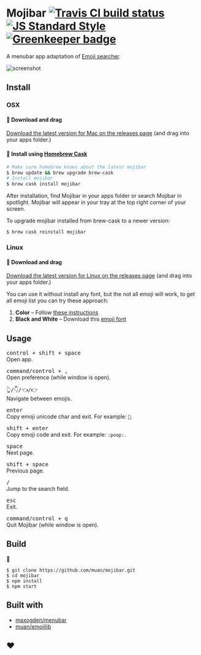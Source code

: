 # Mojibar [![Travis CI build status](https://img.shields.io/travis/muan/mojibar/master.svg)](https://travis-ci.org/muan/mojibar) [![JS Standard Style](https://img.shields.io/badge/code%20style-standard-brightgreen.svg?style=flat)](https://github.com/feross/standard) [![Greenkeeper badge](https://badges.greenkeeper.io/muan/mojibar.svg)](https://greenkeeper.io/)

A menubar app adaptation of [Emoji searcher](http://emoji.muan.co).

![screenshot](https://cloud.githubusercontent.com/assets/1153134/12583324/7756a38a-c485-11e5-9388-3b5c61743905.gif)

## Install

### OSX

#### :triangular_flag_on_post: Download and drag

[Download the latest version for Mac on the releases page](https://github.com/muan/mojibar/releases) (and drag into your apps folder.)

#### :triangular_flag_on_post: Install using [Homebrew Cask](https://caskroom.github.io/)

```bash
# Make sure homebrew knows about the latest mojibar
$ brew update && brew upgrade brew-cask
# Install mojibar
$ brew cask install mojibar
```

After installation, find Mojibar in your apps folder or search Mojibar in spotlight. Mojibar will appear in your tray at the top right corner of your screen.

To upgrade mojibar installed from brew-cask to a newer version:

```
$ brew cask reinstall mojibar
```

### Linux

#### :triangular_flag_on_post: Download and drag

[Download the latest version for Linux on the releases page](https://github.com/muan/mojibar/releases) (and drag into your apps folder.)

You can use it without install any font, but the not all emoji will work, to get all emoji list you can try these approach:

1. **Color** – Follow [these instructions](http://stdio.tumblr.com/post/114082931782)
1. **Black and White** – Download this [emoji font](https://github.com/eosrei/emojione-color-font)

## Usage

<kbd>control + shift + space</kbd><br>
Open app.

<kbd>command/control + ,</kbd><br>
Open preference (while window is open).

<kbd>👆/👇/👈/👉</kbd><br>
Navigate between emojis.

<kbd>enter</kbd><br>
Copy emoji unicode char and exit. For example: `💩`.

<kbd>shift + enter</kbd><br>
Copy emoji code and exit. For example: `:poop:`.

<kbd>space</kbd><br>
Next page.

<kbd>shift + space</kbd><br>
Previous page.

<kbd>/</kbd><br>
Jump to the search field.

<kbd>esc</kbd><br>
Exit.

<kbd>command/control + q</kbd><br>
Quit Mojibar (while window is open).

## Build

:construction:

```
$ git clone https://github.com/muan/mojibar.git
$ cd mojibar
$ npm install
$ npm start
```

## Built with

- [maxogden/menubar](https://github.com/maxogden/menubar)
- [muan/emojilib](https://github.com/muan/emojilib)

## :heart:
